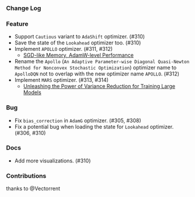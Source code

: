 ### Change Log

### Feature

* Support `Cautious` variant to `AdaShift` optimizer. (#310)
* Save the state of the `Lookahead` optimizer too. (#310)
* Implement `APOLLO` optimizer. (#311, #312)
    * [SGD-like Memory, AdamW-level Performance](https://arxiv.org/abs/2412.05270) 
* Rename the `Apollo` (`An Adaptive Parameter-wise Diagonal Quasi-Newton Method for Nonconvex Stochastic Optimization`) optimizer name to `ApolloDQN` not to overlap with the new optimizer name `APOLLO`. (#312)
* Implement `MARS` optimizer. (#313, #314)
    * [Unleashing the Power of Variance Reduction for Training Large Models](https://arxiv.org/abs/2411.10438) 

### Bug

* Fix `bias_correction` in `AdamG` optimizer. (#305, #308)
* Fix a potential bug when loading the state for `Lookahead` optimizer. (#306, #310)

### Docs

* Add more visualizations. (#310)

### Contributions

thanks to @Vectorrent
